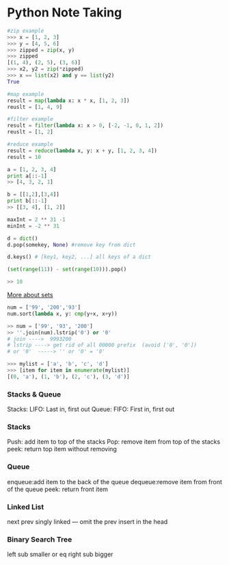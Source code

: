 # Python Note Taking

```python
#zip example
>>> x = [1, 2, 3]
>>> y = [4, 5, 6]
>>> zipped = zip(x, y)
>>> zipped
[(1, 4), (2, 5), (3, 6)]
>>> x2, y2 = zip(*zipped)
>>> x == list(x2) and y == list(y2)
True
```


```python
#map example
result = map(lambda x: x * x, [1, 2, 3])
reuslt = [1, 4, 9]

#filter example
result = filter(lambda x: x > 0, [-2, -1, 0, 1, 2])
reuslt = [1, 2]

#reduce example
result = reduce(lambda x, y: x + y, [1, 2, 3, 4])
result = 10
```

```python
a = [1, 2, 3, 4]
print a[::-1]
>> [4, 3, 2, 1]

b = [[1,2],[3,4]]
print b[::-1]
>> [[3, 4], [1, 2]]
```

```python
maxInt = 2 ** 31 -1
minInt = -2 ** 31
```

```python
d = dict()
d.pop(somekey, None) #remove key from dict

d.keys() # [key1, key2, ...] all keys of a dict
```

```python
(set(range(11)) - set(range(10))).pop()

>> 10
```
[More about sets](https://docs.python.org/2/library/sets.html)


```python
num = ['99', '200','93']
num.sort(lambda x, y: cmp(y+x, x+y))

>> num = ['99', '93', '200']
>> ''.join(num).lstrip('0') or '0'
# join ---->  9993200
# lstrip ----> get rid of all 00000 prefix  (avoid ['0', '0'])
# or '0'  -----> '' or '0' = '0'
```

```python
>>> mylist = ['a', 'b', 'c', 'd']
>>> [item for item in enumerate(mylist)]
[(0, 'a'), (1, 'b'), (2, 'c'), (3, 'd')]
```

### Stacks & Queue
Stacks: LIFO: Last in, first out
Queue: FIFO: First in, first out
### Stacks
Push: add item to top of the stacks 
Pop: remove item from top of the stacks
peek: return top item without removing
### Queue
enqueue:add item to the back of the queue
dequeue:remove item from front of the queue
peek: return front item
### Linked List
next prev
singly linked — omit the prev
insert in the head
### Binary Search Tree
left sub smaller or eq
right sub bigger